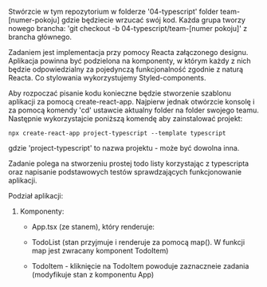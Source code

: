 Stwórzcie w tym repozytorium w folderze '04-typescript' folder team-[numer-pokoju] gdzie będziecie wrzucać swój kod. Każda grupa tworzy nowego brancha: 'git checkout -b 04-typescript/team-[numer pokoju]' z brancha głównego.

Zadaniem jest implementacja przy pomocy Reacta załączonego designu.
Aplikacja powinna być podzielona na komponenty, w którym każdy z nich będzie odpowiedzialny za pojedynczą funkcjonalność zgodnie z naturą Reacta. Co stylowania wykorzystujemy Styled-components.

Aby rozpoczać pisanie kodu konieczne będzie stworzenie szablonu aplikacji za pomocą create-react-app. Najpierw jednak otwórzcie konsolę i za pomocą komendy 'cd' ustawcie aktualny folder na folder swojego teamu. Następnie wykorzystajcie poniższą komendę aby zainstalować projekt:

```
npx create-react-app project-typescript --template typescript
```

gdzie 'project-typescript' to nazwa projektu - może być dowolna inna.

Zadanie polega na stworzeniu prostej todo listy korzystając z typescripta oraz napisanie podstawowych testów sprawdzających funkcjonowanie aplikacji.

Podział aplikacji:

1. Komponenty:

   - App.tsx (ze stanem), który renderuje:
   - TodoList (stan przyjmuje i renderuje za pomocą map(). W funkcji map jest zwracany komponent TodoItem)

   - TodoItem - kliknięcie na TodoItem powoduje zaznaczneie zadania (modyfikuje stan z komponentu App)

